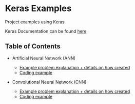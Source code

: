 # Keras Examples
Project examples using Keras

Keras Documentation can be found [here](https://keras.io/#keras-the-python-deep-learning-library)

## Table of Contents
* Artificial Neural Network (ANN)
   * [Example problem explanation + details on how created](https://github.com/Achronus/Keras-Examples/wiki/Artificial-Neural-Network-(ANN))
   * [Coding example](https://github.com/Achronus/Keras-Examples/blob/master/deep-learning/ann/ann-keras.py)

* Convolutional Neural Network (CNN)
   * [Example problem explanation + details on how created](https://github.com/Achronus/Keras-Examples/wiki/Convolutional-Neural-Network-(CNN))
   * [Coding example](https://github.com/Achronus/Keras-Examples/blob/master/deep-learning/cnn/cnn-keras.py)
